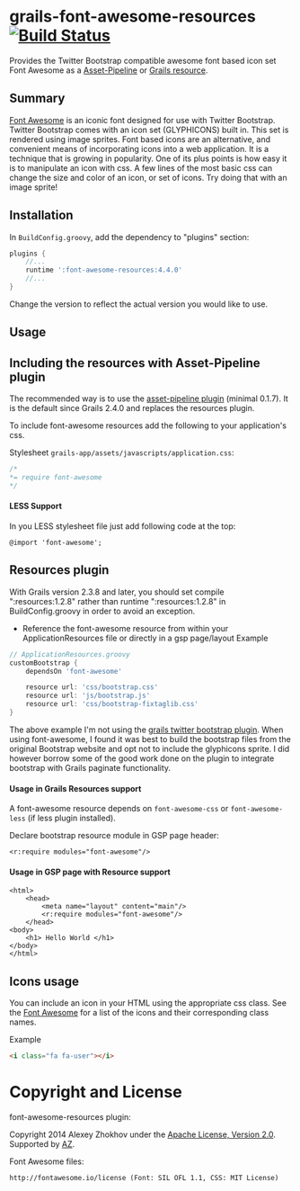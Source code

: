 grails-font-awesome-resources [![Build Status](https://travis-ci.org/donbeave/grails-font-awesome.svg)](https://travis-ci.org/donbeave/grails-font-awesome)
=============================

Provides the Twitter Bootstrap compatible awesome font based icon set Font Awesome as a [Asset-Pipeline](http://grails.org/plugin/asset-pipeline) or [Grails resource](http://grails.org/plugin/resources).

## Summary
[Font Awesome](http://fortawesome.github.com/Font-Awesome/) is an iconic font designed for use with Twitter Bootstrap. Twitter Bootstrap comes with an icon set (GLYPHICONS) built in. This set is rendered using image sprites. Font based icons are an alternative, and convenient means of incorporating icons into a web application. It is a technique that is growing in popularity. One of its plus points is how easy it is to manipulate an icon with css. A few lines of the most basic css can change the size and color of an icon, or set of icons. Try doing that with an image sprite!

Installation
------------

In `BuildConfig.groovy`, add the dependency to "plugins" section:

```groovy
plugins {
    //...
    runtime ':font-awesome-resources:4.4.0'
    //...
}
```

Change the version to reflect the actual version you would like to use.

## Usage

## Including the resources with Asset-Pipeline plugin

The recommended way is to use the [asset-pipeline plugin](http://grails.org/plugin/asset-pipeline) (minimal 0.1.7). It is
the default since Grails 2.4.0 and replaces the resources plugin.

To include font-awesome resources add the following to your application's css.

Stylesheet `grails-app/assets/javascripts/application.css`:
```css
/*
*= require font-awesome
*/
```

#### LESS Support

In you LESS stylesheet file just add following code at the top:

```less
@import 'font-awesome';
```

## Resources plugin

With Grails version 2.3.8 and later, you should set compile ":resources:1.2.8" rather than runtime ":resources:1.2.8" in BuildConfig.groovy in order to avoid an exception.

* Reference the font-awesome resource from within your ApplicationResources file or directly in a gsp page/layout
Example

```groovy
// ApplicationResources.groovy
customBootstrap {
    dependsOn 'font-awesome'

    resource url: 'css/bootstrap.css'
    resource url: 'js/bootstrap.js'
    resource url: 'css/bootstrap-fixtaglib.css'
}
```

The above example I'm not using the [grails twitter bootstrap plugin](http://grails.org/plugin/twitter-bootstrap).
When using font-awesome, I found it was best to build the bootstrap files from the original Bootstrap website and opt
not to include the glyphicons sprite. I did however borrow some of the good work done on the plugin to integrate bootstrap
with Grails paginate functionality.

#### Usage in Grails Resources support

A font-awesome resource depends on `font-awesome-css` or `font-awesome-less` (if less plugin installed).

Declare bootstrap resource module in GSP page header:
```gsp
<r:require modules="font-awesome"/>
```

#### Usage in GSP page with Resource support
```gsp
<html>
    <head>
        <meta name="layout" content="main"/>
        <r:require modules="font-awesome"/>
    </head>
<body>
    <h1> Hello World </h1>
</body>
</html>
```

## Icons usage
You can include an icon in your HTML using the appropriate css class. See the [Font Awesome](http://fontawesome.io/icons/) for a list of the icons and their corresponding class names.

Example

```html
<i class="fa fa-user"></i>
```

Copyright and License
===

font-awesome-resources plugin:

Copyright 2014 Alexey Zhokhov under the [Apache License, Version 2.0](LICENSE). Supported by [AZ][zhokhov].

[zhokhov]: http://www.zhokhov.com

Font Awesome files:

```
http://fontawesome.io/license (Font: SIL OFL 1.1, CSS: MIT License)
```
